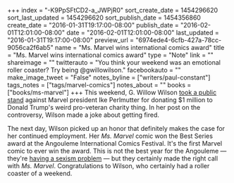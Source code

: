 +++
index = "-K9PpSFtCD2-a_JWPjR0"
sort_create_date = 1454296620
sort_last_updated = 1454296620
sort_publish_date = 1454356860
create_date = "2016-01-31T19:17:00-08:00"
publish_date = "2016-02-01T12:01:00-08:00"
date = "2016-02-01T12:01:00-08:00"
last_updated = "2016-01-31T19:17:00-08:00"
preview_url = "6974ede4-6cfb-427a-78cc-9056ca2f6ab5"
name = "Ms. Marvel wins international comics award"
title = "Ms. Marvel wins international comics award"
type = "Note"
link = ""
shareimage = ""
twitterauto = "You think your weekend was an emotional roller coaster? Try being @gwillowilson."
facebookauto = ""
make_image_tweet = "False"
notes_byline = ["writers/paul-constant"]
tags_notes = ["tags/marvel-comics"]
notes_about = ""
books = ["books/ms-marvel"]
+++
This weekend, G. Willow Wilson [took a public stand](http://seattlereviewofbooks.com/notes/2016/01/30/g-willow-wilson-on-commercial-art-ethics-and-donald-trump/) against Marvel president Ike Perlmutter for donating $1 million to Donald Trump's weird pro-veteran charity thing. In her post on the controversy, Wilson made a joke about getting fired. 

The next day, Wilson picked up an honor that definitely makes the case for her continued employment. Her *Ms. Marvel* comic won the Best Series award at the Angouleme International Comics Festival. It's the first Marvel comic to ever win the award. This is not the best year for the Angouleme — they're [having a sexism problem](http://seattlereviewofbooks.com/notes/2016/01/06/fantagraphics-author-withdraws-name-from-sexist-award-long-list/) — but they certainly made the right call with *Ms. Marvel*. Congratulations to Wilson, who certainly had a roller coaster of a weekend.